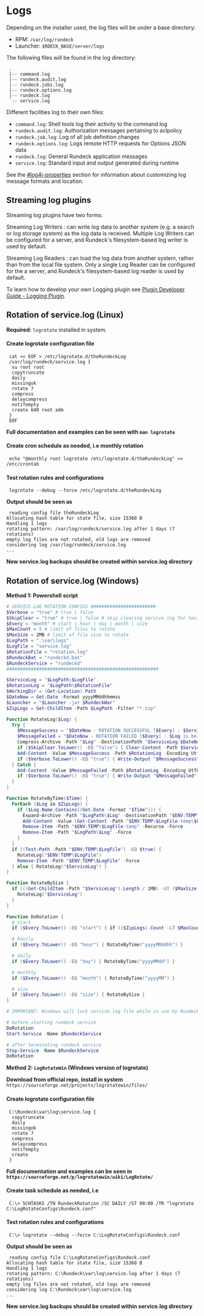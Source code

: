 # Logs

Depending on the installer used, the log files will be under a base
directory:

- RPM: `/var/log/rundeck`
- Launcher: `$RDECK_BASE/server/logs`

The following files will be found in the log directory:

     .
     |-- command.log
     |-- rundeck.audit.log
     |-- rundeck.jobs.log
     |-- rundeck.options.log
     |-- rundeck.log
     `-- service.log

Different facilities log to their own files:

- `command.log`: Shell tools log their activity to the command.log
- `rundeck.audit.log`: Authorization messages pertaining to aclpolicy
- `rundeck.job.log`: Log of all job definition changes
- `rundeck.options.log`: Logs remote HTTP requests for Options JSON data
- `rundeck.log`: General Rundeck application messages
- `service.log`: Standard input and output generated during runtime

See the [#log4j-properties](/administration/configuration/config-file-reference.md#log4j-properties) section for information
about customizing log message formats and location.

## Streaming log plugins

Streaming log plugins have two forms:

Streaming Log Writers
: can write log data to another system (e.g. a search or log storage system) as the log data is received. Multiple Log Writers can be configured for a server, and Rundeck's filesystem-based log writer is used by default.

Streaming Log Readers
: can load the log data from another system, rather than from the local file system. Only a single Log Reader can be configured for the a server, and Rundeck's filesystem-based log reader is used by default.

To learn how to develop your own Logging plugin
see [Plugin Developer Guide - Logging Plugin](/developer/06-logging-plugins.md).

## Rotation of service.log (Linux)

**Required:** `logrotate` installed in system.

#### Create logrotate configuration file

     cat << EOF > /etc/logrotate.d/theRundeckLog
     /var/log/rundeck/service.log {
      su root root
      copytruncate
      daily
      missingok
      rotate 7
      compress
      delaycompress
      notifempty
      create 640 root adm
     }
     EOF

**Full documentation and examples can be seen with `man logrotate`**

#### Create cron schedule as needed, i.e monthly rotation

     echo "@monthly root logrotate /etc/logrotate.d/theRundeckLog" >> /etc/crontab

#### Test rotation rules and configurations

     logrotate --debug --force /etc/logrotate.d/theRundeckLog

**Output should be seen as**

     reading config file theRundeckLog
	Allocating hash table for state file, size 15360 B
	Handling 1 logs
	rotating pattern: /var/log/rundeck/service.log after 1 days (7 rotations)
	empty log files are not rotated, old logs are removed
	considering log /var/log/rundeck/service.log
	...

**New service.log backups should be created within service.log directory**

## Rotation of service.log (Windows)

**Method 1: Powershell script**

```powershell
# SERVICE.LOG ROTATION CONFIGS ########################
$Verbose = "true" # true | false
$SkipClear = "true" # true | false # skip clearing service.log for testing
$Every = "month" # start | hour | day | month | size
$MaxCount = 5 # limit of files to rotate
$MaxSize = 2MB # limit of file size to rotate
$LogPath = ".\var\logs"
$LogFile = "service.log"
$RotationFile = "rotation.log"
$RundeckBat = "rundeckd.bat"
$RundeckService = "rundeckd"
########################################################

$ServiceLog = "$LogPath\$LogFile"
$RotationLog = "$LogPath\$RotationFile"
$WorkingDir = (Get-Location).Path
$DateNow = Get-Date -Format yyyyMMddhhmmss
$Launcher = "$Launcher -jar $RundeckWar"
$ZipLogs = Get-ChildItem -Path $LogPath -Filter "*.zip"

Function RotateLog($Log) {
  Try {
    $MessageSuccess = "$DateNow - ROTATION SUCCESSFUL [$Every] : $ServiceLog-$DateNow.zip"
    $MessageFailed = "$DateNow - ROTATION FAILED [$Every] : $Log is being used or not found"
    Compress-Archive -Path "$Log" -DestinationPath "$ServiceLog-$DateNow.zip" -CompressionLevel Optimal -Force
    if ($SkipClear.ToLower() -EQ "false") { Clear-Content -Path $ServiceLog -Force }
    Add-Content -Value $MessageSuccess -Path $RotationLog -Encoding Utf8 -Force
    if ($Verbose.ToLower() -EQ "true") { Write-Output "$MessageSuccess" }
  } Catch {
    Add-Content -Value $MessageFailed -Path $RotationLog -Encoding Utf8 -Force
    if ($Verbose.ToLower() -EQ "true") { Write-Output "$MessageFailed" }
  }
}

Function RotateByTime($Time) {
  ForEach ($Log in $ZipLogs) {
    if ($Log.Name.Contains((Get-Date -Format "$Time"))) {
      Expand-Archive -Path "$LogPath\$Log" -DestinationPath "$ENV:TEMP\$LogFile-temp" -Force
      Add-Content -Value (Get-Content -Path "$ENV:TEMP\$LogFile-temp\$LogFile") -Path "$ENV:TEMP\$LogFile" -Force
      Remove-Item -Path "$ENV:TEMP\$LogFile-temp" -Recurse -Force
      Remove-Item -Path "$LogPath\$Log" -Force
    }
  }
  if ((Test-Path -Path "$ENV:TEMP\$LogFile") -EQ $true) {
    RotateLog("$ENV:TEMP\$LogFile")
    Remove-Item -Path "$ENV:TEMP\$LogFile" -Force
  } else { RotateLog("$ServiceLog") }
}

Function RotateBySize {
  if (((Get-ChildItem -Path "$ServiceLog").Length / 1MB) -GT ($MaxSize / 1MB)) {
    RotateLog("$ServiceLog")
  }
}

Function DoRotation {
  # start
  if ($Every.ToLower() -EQ "start") { if (($ZipLogs).Count -LT $MaxCount) { RotateLog("$ServiceLog") } }

  # hourly
  if ($Every.ToLower() -EQ "hour") { RotateByTime("yyyyMMddhh") }

  # daily
  if ($Every.ToLower() -EQ "day") { RotateByTime("yyyyMMdd") }

  # monthly
  if ($Every.ToLower() -EQ "month") { RotateByTime("yyyyMM") }

  # size
  if ($Every.ToLower() -EQ "size") { RotateBySize }
}

# IMPORTANT: Windows will lock service.log file while in use by Rundeck. Must be done when service is down.

# before starting rundeck service
DoRotation
Start-Service -Name $RundeckService

# after terminating rundeck service
Stop-Service -Name $RundeckService
DoRotation
```

**Method 2: `LogRotateWin` (Windows version of logrotate)**

**Download from official repo, install in system** `https://sourceforge.net/projects/logrotatewin/files/`

#### Create logrotate configuration file

     C:\Rundeck\var\log\service.log {
      copytruncate
      daily
      missingok
      rotate 7
      compress
      delaycompress
      notifempty
      create
     }

**Full documentation and examples can be seen in `https://sourceforge.net/p/logrotatewin/wiki/LogRotate/`**

#### Create task schedule as needed, i.e

     C:\> SCHTASKS /TN RundeckRotation /SC DAILY /ST 00:00 /TR "logrotate C:\LogRotateConfigs\Rundeck.conf"

#### Test rotation rules and configurations

     C:\> logrotate --debug --force C:\LogRotateConfigs\Rundeck.conf

**Output should be seen as**

     reading config file C:\LogRotateConfigs\Rundeck.conf
	Allocating hash table for state file, size 15360 B
	Handling 1 logs
	rotating pattern: C:\Rundeck\var\log\service.log after 1 days (7 rotations)
	empty log files are not rotated, old logs are removed
	considering log C:\Rundeck\var\log\service.log
	...

**New service.log backups should be created within service.log directory**

